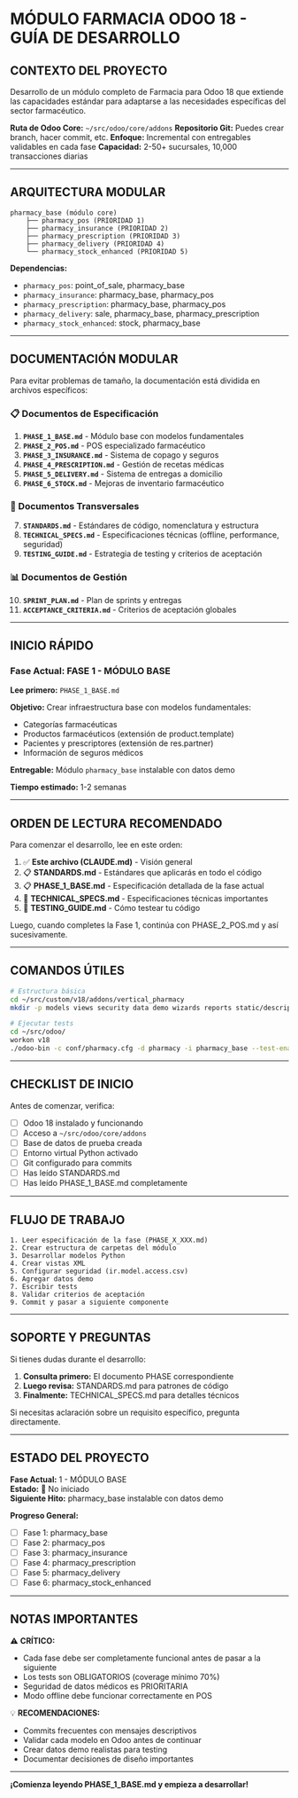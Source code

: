 # MÓDULO FARMACIA ODOO 18 - GUÍA DE DESARROLLO

## CONTEXTO DEL PROYECTO

Desarrollo de un módulo completo de Farmacia para Odoo 18 que extiende las capacidades estándar para adaptarse a las necesidades específicas del sector farmacéutico.

**Ruta de Odoo Core:** `~/src/odoo/core/addons`
**Repositorio Git:** Puedes crear branch, hacer commit, etc.
**Enfoque:** Incremental con entregables validables en cada fase
**Capacidad:** 2-50+ sucursales, 10,000 transacciones diarias

---

## ARQUITECTURA MODULAR

```
pharmacy_base (módulo core)
    ├── pharmacy_pos (PRIORIDAD 1)
    ├── pharmacy_insurance (PRIORIDAD 2)
    ├── pharmacy_prescription (PRIORIDAD 3)
    ├── pharmacy_delivery (PRIORIDAD 4)
    └── pharmacy_stock_enhanced (PRIORIDAD 5)
```

**Dependencias:**
- `pharmacy_pos`: point_of_sale, pharmacy_base
- `pharmacy_insurance`: pharmacy_base, pharmacy_pos
- `pharmacy_prescription`: pharmacy_base, pharmacy_pos
- `pharmacy_delivery`: sale, pharmacy_base, pharmacy_prescription
- `pharmacy_stock_enhanced`: stock, pharmacy_base
---

## DOCUMENTACIÓN MODULAR

Para evitar problemas de tamaño, la documentación está dividida en archivos específicos:

### 📋 Documentos de Especificación

1. **`PHASE_1_BASE.md`** - Módulo base con modelos fundamentales
2. **`PHASE_2_POS.md`** - POS especializado farmacéutico
3. **`PHASE_3_INSURANCE.md`** - Sistema de copago y seguros
4. **`PHASE_4_PRESCRIPTION.md`** - Gestión de recetas médicas
5. **`PHASE_5_DELIVERY.md`** - Sistema de entregas a domicilio
6. **`PHASE_6_STOCK.md`** - Mejoras de inventario farmacéutico

### 📐 Documentos Transversales

7. **`STANDARDS.md`** - Estándares de código, nomenclatura y estructura
8. **`TECHNICAL_SPECS.md`** - Especificaciones técnicas (offline, performance, seguridad)
9. **`TESTING_GUIDE.md`** - Estrategia de testing y criterios de aceptación

### 📊 Documentos de Gestión

10. **`SPRINT_PLAN.md`** - Plan de sprints y entregas
11. **`ACCEPTANCE_CRITERIA.md`** - Criterios de aceptación globales

---

## INICIO RÁPIDO

### Fase Actual: **FASE 1 - MÓDULO BASE**

**Lee primero:** `PHASE_1_BASE.md`

**Objetivo:** Crear infraestructura base con modelos fundamentales:
- Categorías farmacéuticas
- Productos farmacéuticos (extensión de product.template)
- Pacientes y prescriptores (extensión de res.partner)
- Información de seguros médicos

**Entregable:** Módulo `pharmacy_base` instalable con datos demo

**Tiempo estimado:** 1-2 semanas

---

## ORDEN DE LECTURA RECOMENDADO

Para comenzar el desarrollo, lee en este orden:

1. ✅ **Este archivo (CLAUDE.md)** - Visión general
2. 📋 **STANDARDS.md** - Estándares que aplicarás en todo el código
3. 📋 **PHASE_1_BASE.md** - Especificación detallada de la fase actual
4. 📐 **TECHNICAL_SPECS.md** - Especificaciones técnicas importantes
5. 📐 **TESTING_GUIDE.md** - Cómo testear tu código

Luego, cuando completes la Fase 1, continúa con PHASE_2_POS.md y así sucesivamente.

---

## COMANDOS ÚTILES

```bash
# Estructura básica
cd ~/src/custom/v18/addons/vertical_pharmacy
mkdir -p models views security data demo wizards reports static/description tests

# Ejecutar tests
cd ~/src/odoo/
workon v18
./odoo-bin -c conf/pharmacy.cfg -d pharmacy -i pharmacy_base --test-enable --stop-after-init
```

---
## CHECKLIST DE INICIO

Antes de comenzar, verifica:

- [ ] Odoo 18 instalado y funcionando
- [ ] Acceso a `~/src/odoo/core/addons`
- [ ] Base de datos de prueba creada
- [ ] Entorno virtual Python activado
- [ ] Git configurado para commits
- [ ] Has leído STANDARDS.md
- [ ] Has leído PHASE_1_BASE.md completamente

---

## FLUJO DE TRABAJO

```
1. Leer especificación de la fase (PHASE_X_XXX.md)
2. Crear estructura de carpetas del módulo
3. Desarrollar modelos Python
4. Crear vistas XML
5. Configurar seguridad (ir.model.access.csv)
6. Agregar datos demo
7. Escribir tests
8. Validar criterios de aceptación
9. Commit y pasar a siguiente componente
```

---

## SOPORTE Y PREGUNTAS

Si tienes dudas durante el desarrollo:

1. **Consulta primero:** El documento PHASE correspondiente
2. **Luego revisa:** STANDARDS.md para patrones de código
3. **Finalmente:** TECHNICAL_SPECS.md para detalles técnicos

Si necesitas aclaración sobre un requisito específico, pregunta directamente.

---

## ESTADO DEL PROYECTO

**Fase Actual:** 1 - MÓDULO BASE  
**Estado:** 🔴 No iniciado  
**Siguiente Hito:** pharmacy_base instalable con datos demo

**Progreso General:**
- [ ] Fase 1: pharmacy_base
- [ ] Fase 2: pharmacy_pos  
- [ ] Fase 3: pharmacy_insurance
- [ ] Fase 4: pharmacy_prescription
- [ ] Fase 5: pharmacy_delivery
- [ ] Fase 6: pharmacy_stock_enhanced

---

## NOTAS IMPORTANTES

⚠️ **CRÍTICO:**
- Cada fase debe ser completamente funcional antes de pasar a la siguiente
- Los tests son OBLIGATORIOS (coverage mínimo 70%)
- Seguridad de datos médicos es PRIORITARIA
- Modo offline debe funcionar correctamente en POS

💡 **RECOMENDACIONES:**
- Commits frecuentes con mensajes descriptivos
- Validar cada modelo en Odoo antes de continuar
- Crear datos demo realistas para testing
- Documentar decisiones de diseño importantes

---

**¡Comienza leyendo PHASE_1_BASE.md y empieza a desarrollar!**
